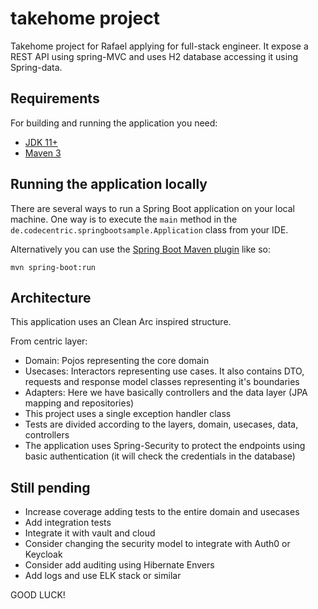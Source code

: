 # takehome project

Takehome project for Rafael applying for full-stack engineer. It expose a REST API using spring-MVC and uses H2 database accessing it using Spring-data.

## Requirements

For building and running the application you need:

- [JDK 11+](http://www.oracle.com/technetwork/java/javase/downloads/jdk8-downloads-2133151.html)
- [Maven 3](https://openjdk.org/projects/jdk/11/)

## Running the application locally

There are several ways to run a Spring Boot application on your local machine. One way is to execute the `main` method in the `de.codecentric.springbootsample.Application` class from your IDE.

Alternatively you can use the [Spring Boot Maven plugin](https://docs.spring.io/spring-boot/docs/current/reference/html/build-tool-plugins-maven-plugin.html) like so:

```shell
mvn spring-boot:run
```

## Architecture

This application uses an Clean Arc inspired structure.

From centric layer:

* Domain: Pojos representing the core domain
* Usecases: Interactors representing use cases. It also contains DTO, requests and response model classes representing it's boundaries
* Adapters: Here we have basically controllers and the data layer (JPA mapping and repositories)
* This project uses a single exception handler class
* Tests are divided according to the layers, domain, usecases, data, controllers
* The application uses Spring-Security to protect the endpoints using basic authentication (it will check the credentials in the database)

## Still pending
* Increase coverage adding tests to the entire domain and usecases
* Add integration tests
* Integrate it with vault and cloud
* Consider changing the security model to integrate with Auth0 or Keycloak
* Consider add auditing using Hibernate Envers
* Add logs and use ELK stack or similar

GOOD LUCK!